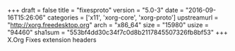 +++
draft = false
title = "fixesproto"
version = "5.0-3"
date = "2016-09-16T15:26:06"
categories = ['x11', 'xorg-core', 'xorg-proto']
upstreamurl = "http://xorg.freedesktop.org"
arch = "x86_64"
size = "15980"
usize = "94460"
sha1sum = "553bf4dd30c34f7c0d8b2117845507326fb8bf53"
+++
X.Org Fixes extension headers